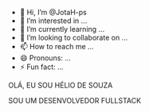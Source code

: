 - 👋 Hi, I’m @JotaH-ps
- 👀 I’m interested in ...
- 🌱 I’m currently learning ...
- 💞️ I’m looking to collaborate on ...
- 📫 How to reach me ...
- 😄 Pronouns: ...
- ⚡ Fun fact: ...

OLÁ, EU SOU HÉLIO DE SOUZA

SOU UM DESENVOLVEDOR FULLSTACK

<!---
JotaH-ps/JotaH-ps is a ✨ special ✨ repository because its `README.md` (this file) appears on your GitHub profile.
You can click the Preview link to take a look at your changes.
--->
